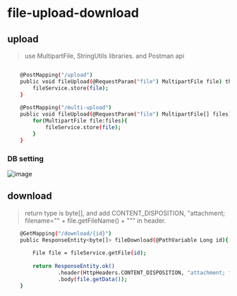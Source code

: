 # file-upload-download

## upload
> use MultipartFile, StringUtils libraries. and Postman api<br/>
```bash

    @PostMapping("/upload")
    public void fileUpload(@RequestParam("file") MultipartFile file) throws IOException{
        fileService.store(file);
    }
    
    @PostMapping("/multi-upload")
    public void fileUpload(@RequestParam("file") MultipartFile[] files) throws IOException{
        for(MultipartFile file:files){
            fileService.store(file);
        }
    }

```

### DB setting 
 ![image](https://user-images.githubusercontent.com/64727012/161433324-b2606f5a-0817-4791-8714-b63a6ab2d03f.png)


## download
> return type is byte[], and add CONTENT_DISPOSITION, "attachment; filename=\"" + file.getFileName() + "\"" in header.
```bash
    @GetMapping("/download/{id}")
    public ResponseEntity<byte[]> fileDownload(@PathVariable Long id){
        
        File file = fileService.getFile(id);
        
        return ResponseEntity.ok()
                .header(HttpHeaders.CONTENT_DISPOSITION, "attachment; filename=\"" + file.getFileName() + "\"")
                .body(file.getData());
    }

```
